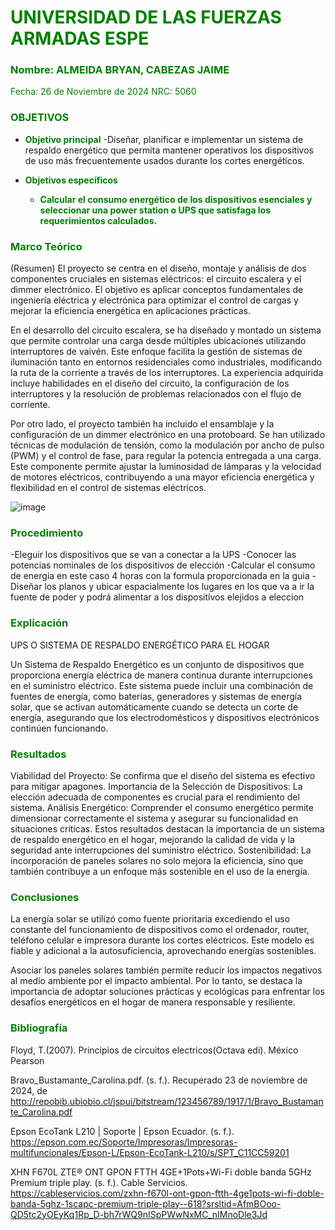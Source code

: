 # <span style="color:green">UNIVERSIDAD DE LAS FUERZAS ARMADAS ESPE</span>

### <span style="color:green">Nombre: ALMEIDA BRYAN, CABEZAS JAIME</span>
<span style="color:green">Fecha: 26 de Noviembre de 2024</span>
<span style="color:green">NRC: 5060</span>

<justify>

### <span style="color:green">OBJETIVOS</span>

- **<span style="color:green">Objetivo principal</span>**
  -Diseñar, planificar e implementar un sistema de respaldo energético que permita mantener operativos los dispositivos de uso más frecuentemente usados durante los cortes energéticos. 


- **<span style="color:green">Objetivos específicos</span>**
  - **<span style="color:green">Calcular el consumo energético de los dispositivos esenciales y seleccionar una power station o UPS que satisfaga los requerimientos calculados.</span>**

### <span style="color:green">Marco Teórico</span>
(Resumen)
El proyecto se centra en el diseño, montaje y análisis de dos componentes cruciales en sistemas eléctricos: el circuito escalera y el dimmer electrónico. El objetivo es aplicar conceptos fundamentales de ingeniería eléctrica y electrónica para optimizar el control de cargas y mejorar la eficiencia energética en aplicaciones prácticas.

En el desarrollo del circuito escalera, se ha diseñado y montado un sistema que permite controlar una carga desde múltiples ubicaciones utilizando interruptores de vaivén. Este enfoque facilita la gestión de sistemas de iluminación tanto en entornos residenciales como industriales, modificando la ruta de la corriente a través de los interruptores. La experiencia adquirida incluye habilidades en el diseño del circuito, la configuración de los interruptores y la resolución de problemas relacionados con el flujo de corriente.

Por otro lado, el proyecto también ha incluido el ensamblaje y la configuración de un dimmer electrónico en una protoboard. Se han utilizado técnicas de modulación de tensión, como la modulación por ancho de pulso (PWM) y el control de fase, para regular la potencia entregada a una carga. Este componente permite ajustar la luminosidad de lámparas y la velocidad de motores eléctricos, contribuyendo a una mayor eficiencia energética y flexibilidad en el control de sistemas eléctricos.

![image](https://github.com/user-attachments/assets/a0eb2017-340f-48c7-be3b-719f2e1581d3)




### <span style="color:green">Procedimiento</span>
-Eleguir los dispositivos que se van a conectar a la UPS
-Conocer las potencias nominales de los dispositivos de elección
-Calcular el consumo de energia en este caso 4 horas con la formula proporcionada en la guia 
-Diseñar los planos y ubicar espacialmente los lugares en los que va a ir la fuente de poder y podrá alimentar a los dispositivos elejidos a eleccion
### <span style="color:green">Explicación</span>
UPS O SISTEMA DE RESPALDO ENERGÉTICO PARA EL HOGAR

Un Sistema de Respaldo Energético es un conjunto de dispositivos que proporciona energía eléctrica de manera continua durante interrupciones en el suministro eléctrico. Este sistema puede incluir una combinación de fuentes de energía, como baterías, generadores y sistemas de energía solar, que se activan automáticamente cuando se detecta un corte de energía, asegurando que los electrodomésticos y dispositivos electrónicos continúen funcionando.


### <span style="color:green">Resultados</span>
Viabilidad del Proyecto: Se confirma que el diseño del sistema es efectivo para mitigar apagones.
Importancia de la Selección de Dispositivos: La elección adecuada de componentes es crucial para el rendimiento del sistema.
Análisis Energético: Comprender el consumo energético permite dimensionar correctamente el sistema y asegurar su funcionalidad en situaciones críticas.
Estos resultados destacan la importancia de un sistema de respaldo energético en el hogar, mejorando la calidad de vida y la seguridad ante interrupciones del suministro eléctrico.
Sostenibilidad: La incorporación de paneles solares no solo mejora la eficiencia, sino que también contribuye a un enfoque más sostenible en el uso de la energía.
  
### <span style="color:green">Conclusiones</span>
La energía solar se utilizó como fuente prioritaria excediendo el uso constante del funcionamiento de dispositivos como el ordenador, router, teléfono celular e impresora durante los cortes eléctricos. Este modelo es fiable y adicional a la autosuficiencia, aprovechando energías sostenibles.

Asociar los paneles solares también permite reducir los impactos negativos al medio ambiente por el impacto ambiental. Por lo tanto, se destaca la importancia de adoptar soluciones prácticas y ecológicas para enfrentar los desafíos energéticos en el hogar de manera responsable y resiliente.

### <span style="color:green">Bibliografía</span>

</justify>

Floyd, T.(2007). Principios de circuitos electricos(Octava edi). México Pearson

Bravo_Bustamante_Carolina.pdf. (s. f.). Recuperado 23 de noviembre de 2024, de http://repobib.ubiobio.cl/jspui/bitstream/123456789/1917/1/Bravo_Bustamante_Carolina.pdf

Epson EcoTank L210 | Soporte | Epson Ecuador. (s. f.). https://epson.com.ec/Soporte/Impresoras/Impresoras-multifuncionales/Epson-L/Epson-EcoTank-L210/s/SPT_C11CC59201

XHN F670L ZTE® ONT  GPON FTTH 4GE+1Pots+Wi-Fi doble banda 5GHz  Premium triple play. (s. f.). Cable Servicios. https://cableservicios.com/zxhn-f670l-ont-gpon-ftth-4ge1pots-wi-fi-doble-banda-5ghz-1scapc-premium-triple-play--618?srsltid=AfmBOoo-QD5tc2yOEyKq1Rp_D-bh7rWQ9nISpPWwNxMC_nIMnoDle3Jd 




</justify>
